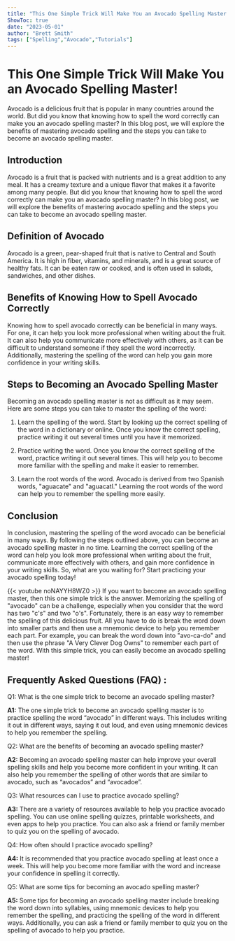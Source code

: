 ```yaml
---
title: "This One Simple Trick Will Make You an Avocado Spelling Master!"
ShowToc: true 
date: "2023-05-01"
author: "Brett Smith" 
tags: ["Spelling","Avocado","Tutorials"]
---
```

# This One Simple Trick Will Make You an Avocado Spelling Master!

Avocado is a delicious fruit that is popular in many countries around the world. But did you know that knowing how to spell the word correctly can make you an avocado spelling master? In this blog post, we will explore the benefits of mastering avocado spelling and the steps you can take to become an avocado spelling master. 

## Introduction 

Avocado is a fruit that is packed with nutrients and is a great addition to any meal. It has a creamy texture and a unique flavor that makes it a favorite among many people. But did you know that knowing how to spell the word correctly can make you an avocado spelling master? In this blog post, we will explore the benefits of mastering avocado spelling and the steps you can take to become an avocado spelling master. 

## Definition of Avocado

Avocado is a green, pear-shaped fruit that is native to Central and South America. It is high in fiber, vitamins, and minerals, and is a great source of healthy fats. It can be eaten raw or cooked, and is often used in salads, sandwiches, and other dishes. 

## Benefits of Knowing How to Spell Avocado Correctly

Knowing how to spell avocado correctly can be beneficial in many ways. For one, it can help you look more professional when writing about the fruit. It can also help you communicate more effectively with others, as it can be difficult to understand someone if they spell the word incorrectly. Additionally, mastering the spelling of the word can help you gain more confidence in your writing skills. 

## Steps to Becoming an Avocado Spelling Master

Becoming an avocado spelling master is not as difficult as it may seem. Here are some steps you can take to master the spelling of the word: 

1. Learn the spelling of the word. Start by looking up the correct spelling of the word in a dictionary or online. Once you know the correct spelling, practice writing it out several times until you have it memorized. 

2. Practice writing the word. Once you know the correct spelling of the word, practice writing it out several times. This will help you to become more familiar with the spelling and make it easier to remember. 

3. Learn the root words of the word. Avocado is derived from two Spanish words, "aguacate" and "aguacatl." Learning the root words of the word can help you to remember the spelling more easily. 

## Conclusion

In conclusion, mastering the spelling of the word avocado can be beneficial in many ways. By following the steps outlined above, you can become an avocado spelling master in no time. Learning the correct spelling of the word can help you look more professional when writing about the fruit, communicate more effectively with others, and gain more confidence in your writing skills. So, what are you waiting for? Start practicing your avocado spelling today!

{{< youtube noNAYYH8WZ0 >}} 
If you want to become an avocado spelling master, then this one simple trick is the answer. Memorizing the spelling of "avocado" can be a challenge, especially when you consider that the word has two "c's" and two "o's". Fortunately, there is an easy way to remember the spelling of this delicious fruit. All you have to do is break the word down into smaller parts and then use a mnemonic device to help you remember each part. For example, you can break the word down into "avo-ca-do" and then use the phrase "A Very Clever Dog Owns" to remember each part of the word. With this simple trick, you can easily become an avocado spelling master!

## Frequently Asked Questions (FAQ) :
Q1: What is the one simple trick to become an avocado spelling master? 

**A1:** The one simple trick to become an avocado spelling master is to practice spelling the word “avocado” in different ways. This includes writing it out in different ways, saying it out loud, and even using mnemonic devices to help you remember the spelling. 

Q2: What are the benefits of becoming an avocado spelling master? 

**A2:** Becoming an avocado spelling master can help improve your overall spelling skills and help you become more confident in your writing. It can also help you remember the spelling of other words that are similar to avocado, such as “avocados” and “avocadoe”. 

Q3: What resources can I use to practice avocado spelling?

**A3:** There are a variety of resources available to help you practice avocado spelling. You can use online spelling quizzes, printable worksheets, and even apps to help you practice. You can also ask a friend or family member to quiz you on the spelling of avocado. 

Q4: How often should I practice avocado spelling? 

**A4:** It is recommended that you practice avocado spelling at least once a week. This will help you become more familiar with the word and increase your confidence in spelling it correctly. 

Q5: What are some tips for becoming an avocado spelling master? 

**A5:** Some tips for becoming an avocado spelling master include breaking the word down into syllables, using mnemonic devices to help you remember the spelling, and practicing the spelling of the word in different ways. Additionally, you can ask a friend or family member to quiz you on the spelling of avocado to help you practice.





